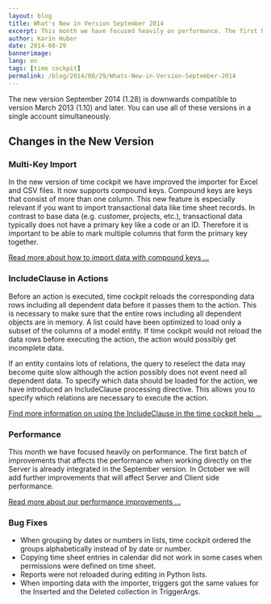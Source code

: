 ```yaml
---
layout: blog
title: What's New in Version September 2014
excerpt: This month we have focused heavily on performance. The first batch of improvements that affects the performance when working directly on the Server is already integrated in the September version.
author: Karin Huber
date: 2014-08-29
bannerimage: 
lang: en
tags: [time cockpit]
permalink: /blog/2014/08/29/Whats-New-in-Version-September-2014
---
```


<p>The new version September 2014 (1.28) is downwards compatible to version March 2013 (1.10) and later. You can use all of these versions in a single account simultaneously.</p><h2>Changes in the New Version</h2><h3>Multi-Key Import
<br /></h3><p>In the new version of time cockpit we have improved the importer for Excel and CSV files. It now supports compound keys. Compound keys are keys that consist of more than one column. This new feature is especially relevant if you want to import transactional data like time sheet records. In contrast to base data (e.g. customer, projects, etc.), transactional data typically does not have a primary key like a code or an ID. Therefore it is important to be able to mark multiple columns that form the primary key together.</p><p>
  <a href="~/blog/2014/08/29/Compound-Keys-in-Excel-Import" title="Import Data with Compound Keys">Read more about how to import data with compound keys ...</a>
</p><h3>IncludeClause in Actions</h3><p>Before an action is executed, time cockpit reloads the corresponding data rows including all dependent data before it passes them to the action. This is necessary to make sure that the entire rows including all dependent objects are in memory. A list could have been optimized to load only a subset of the columns of a model entity. If time cockpit would not reload the data rows before executing the action, the action would possibly get incomplete data.</p><p>If an entity contains lots of relations, the query to reselect the data may become quite slow although the action possibly does not event need all dependent data. To specify which data should be loaded for the action, we have introduced an IncludeClause processing directive. This allows you to specify which relations are necessary to execute the action.</p><p>
  <a href="http://help.timecockpit.com/?topic=html/d11350b0-c965-47bf-8166-5ceda1541dee.htm" title="Using the IncludeClause in Actions" target="_blank">Find more information on using the IncludeClause in the time cockpit help ...</a>
</p><h3>Performance</h3><p>This month we have focused heavily on performance. The first batch of improvements that affects the performance when working directly on the Server is already integrated in the September version. In October we will add further improvements that will affect Server and Client side performance.</p><p>
  <a href="~/blog/2014/08/28/Enhancements-in-Time-Cockpits-Database-Performance" title="Performance Improvements in Time Cockpit">Read more about our performance improvements ...</a>
</p><h3>Bug Fixes</h3><ul>
  <li>When grouping by dates or numbers in lists, time cockpit ordered the groups alphabetically instead of by date or number.</li>
  <li>Copying time sheet entries in calendar did not work in some cases when permissions were defined on time sheet.</li>
  <li>Reports were not reloaded during editing in Python lists.</li>
  <li>When importing data with the importer, triggers got the same values for the Inserted and the Deleted collection in TriggerArgs.</li>
</ul>
